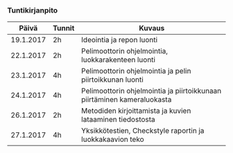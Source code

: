 ### Tuntikirjanpito
Päivä | Tunnit | Kuvaus
--------------- | ----- | ------
19.1.2017 | 2h | Ideointia ja repon luonti
22.1.2017 | 2h | Pelimoottorin ohjelmointia, luokkarakenteen luonti
23.1.2017 | 4h | Pelimoottorin ohjelmointia ja pelin piirtoikkunan luonti
24.1.2017 | 4h | Pelimoottorin ohjelmointia ja piirtoikkunaan piirtäminen kameraluokasta
26.1.2017 | 2h | Metodiden kirjoittamista ja kuvien lataaminen tiedostosta
27.1.2017 | 4h | Yksikkötestien, Checkstyle raportin ja luokkakaavion teko